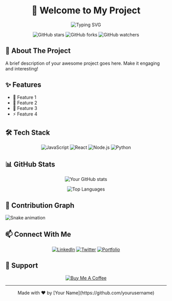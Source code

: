 <div align="center">
  
  # 👋 Welcome to My Project
  
  ![Typing SVG](https://readme-typing-svg.demolab.com?font=Fira+Code&pause=1000&color=36BCF7FF&center=true&vCenter=true&width=435&lines=Full+Stack+Developer;Always+learning+new+things;3%2B+years+of+coding+experience)

</div>

<div align="center">
  
  ![GitHub stars](https://img.shields.io/github/stars/kallolx/StudySpot?style=social)
  ![GitHub forks](https://img.shields.io/github/forks/kallolx/StudySpot?style=social)
  ![GitHub watchers](https://img.shields.io/github/watchers/kallolx/StudySpot?style=social)
  
</div>

## 🚀 About The Project

A brief description of your awesome project goes here. Make it engaging and interesting!

## ✨ Features

- 🎯 Feature 1
- 🌟 Feature 2
- 🎨 Feature 3
- ⚡ Feature 4

## 🛠️ Tech Stack

<div align="center">
  
  ![JavaScript](https://img.shields.io/badge/-JavaScript-F7DF1E?style=flat-square&logo=javascript&logoColor=black)
  ![React](https://img.shields.io/badge/-React-61DAFB?style=flat-square&logo=react&logoColor=black)
  ![Node.js](https://img.shields.io/badge/-Node.js-339933?style=flat-square&logo=node.js&logoColor=white)
  ![Python](https://img.shields.io/badge/-Python-3776AB?style=flat-square&logo=python&logoColor=white)
  
</div>

## 📊 GitHub Stats

<div align="center">
  
  ![Your GitHub stats](https://github-readme-stats.vercel.app/api?username=yourusername&show_icons=true&theme=radical)
  
  ![Top Languages](https://github-readme-stats.vercel.app/api/top-langs/?username=yourusername&layout=compact&theme=radical)
  
</div>

## 🌊 Contribution Graph

![Snake animation](https://github.com/yourusername/yourusername/blob/output/github-contribution-grid-snake.svg)

## 📫 Connect With Me

<div align="center">
  
  [![LinkedIn](https://img.shields.io/badge/LinkedIn-0077B5?style=for-the-badge&logo=linkedin&logoColor=white)](https://linkedin.com/in/yourusername)
  [![Twitter](https://img.shields.io/badge/Twitter-1DA1F2?style=for-the-badge&logo=twitter&logoColor=white)](https://twitter.com/yourusername)
  [![Portfolio](https://img.shields.io/badge/Portfolio-FF5722?style=for-the-badge&logo=google-chrome&logoColor=white)](https://yourportfolio.com)
  
</div>

## 💝 Support

<div align="center">
  
  [![Buy Me A Coffee](https://img.shields.io/badge/Buy_Me_A_Coffee-FFDD00?style=for-the-badge&logo=buy-me-a-coffee&logoColor=black)](https://www.buymeacoffee.com/yourusername)
  
</div>

---
<div align="center">
Made with ❤️ by [Your Name](https://github.com/yourusername)
</div> 